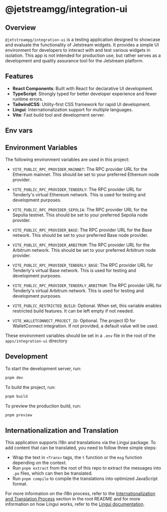 # @jetstreamgg/integration-ui

## Overview

`@jetstreamgg/integration-ui` is a testing application designed to showcase and evaluate the functionality of Jetstream widgets. It provides a simple UI environment for developers to interact with and test various widgets in isolation. This app is not intended for production use, but rather serves as a development and quality assurance tool for the Jetstream platform.

## Features

- **React Components**: Built with React for declarative UI development.
- **TypeScript**: Strongly typed for better developer experience and fewer runtime errors.
- **TailwindCSS**: Utility-first CSS framework for rapid UI development.
- **Lingui**: Internationalization support for multiple languages.
- **Vite**: Fast build tool and development server.

## Env vars

## Environment Variables

The following environment variables are used in this project:

- `VITE_PUBLIC_RPC_PROVIDER_MAINNET`: The RPC provider URL for the Ethereum mainnet. This should be set to your preferred Ethereum node provider.

- `VITE_PUBLIC_RPC_PROVIDER_TENDERLY`: The RPC provider URL for Tenderly's virtual Ethereum network. This is used for testing and development purposes.

- `VITE_PUBLIC_RPC_PROVIDER_SEPOLIA`: The RPC provider URL for the Sepolia testnet. This should be set to your preferred Sepolia node provider.

- `VITE_PUBLIC_RPC_PROVIDER_BASE`: The RPC provider URL for the Base network. This should be set to your preferred Base node provider.

- `VITE_PUBLIC_RPC_PROVIDER_ARBITRUM`: The RPC provider URL for the Arbitrum network. This should be set to your preferred Arbitrum node provider.

- `VITE_PUBLIC_RPC_PROVIDER_TENDERLY_BASE`: The RPC provider URL for Tenderly's virtual Base network. This is used for testing and development purposes.

- `VITE_PUBLIC_RPC_PROVIDER_TENDERLY_ARBITRUM`: The RPC provider URL for Tenderly's virtual Arbitrum network. This is used for testing and development purposes.

- `VITE_PUBLIC_RESTRICTED_BUILD`: Optional. When set, this variable enables restricted build features. It can be left empty if not needed.

- `VITE_WALLETCONNECT_PROJECT_ID`: Optional. The project ID for WalletConnect integration. If not provided, a default value will be used.

These environment variables should be set in a `.env` file in the root of the `apps/integration-ui` directory

## Development

To start the development server, run:

```sh
pnpm dev
```

To build the project, run:

```sh
pnpm build
```

To preview the production build, run:

```sh
pnpm preview
```

## Internationalization and Translation

This application supports i18n and translations via the Lingui package. To add content that can be translated, you need to follow three simple steps:

- Wrap the text in `<Trans>` tags, the `t` function or the `msg` function depending on the context.
- Run `pnpm extract` from the root of this repo to extract the messages into `.po` files, which can then be translated.
- Run `pnpm compile` to compile the translations into optimized JavaScript format.

For more information on the i18n process, refer to the [Internationalization and Translation Process](../../README.md#internationalization-and-translation-process) section in the root README and for more information on how Lingui works, refer to the [Lingui documentation](https://lingui.dev/).
